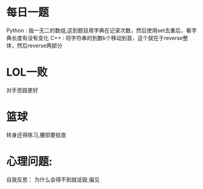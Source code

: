 # 每日一题

Python : 独一无二的数组,这到题目用字典在记录次数，然后使用set去重后，看字典长度有没有变化
C++    : 将字符串的到数k个移动到首，这个就在于reverse整体，然后reverse两部分


# LOL一败
对手思路更好

# 篮球
转身还得练习,腰部要挺直

# 心理问题:
自我反思： 为什么会得不到就诋毁,偏见


